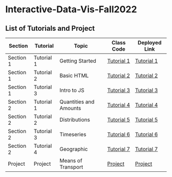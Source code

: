 # Interactive-Data-Vis-Fall2022


## List of Tutorials and Project


| Section | Tutorial | Topic | Class Code | Deployed Link |
| ------ | ------ | ----- | ------ | ----- |
| Section 1 | Tutorial 1 | Getting Started | [Tutorial 1](https://github.com/pdesai97/Interactive-Data-Vis-Fall2022/blob/main/1_1_getting_started) | [Tutorial 1](https://pdesai97.github.io/Interactive-Data-Vis-Fall2022/1_1_getting_started/index.html) 
  | Section 1 | Tutorial 2 | Basic HTML | [Tutorial 2](https://github.com/pdesai97/Interactive-Data-Vis-Fall2022/blob/main/1_2_basic_html) | [Tutorial 2](https://pdesai97.github.io/Interactive-Data-Vis-Fall2022/1_2_basic_html/index.html)
| Section 1 | Tutorial 3 | Intro to JS | [Tutorial 3](https://github.com/pdesai97/Interactive-Data-Vis-Fall2022/blob/main/1_3_intro_to_js) | [Tutorial 3](https://pdesai97.github.io/Interactive-Data-Vis-Fall2022/1_3_intro_to_js/index.html)
| Section 2 | Tutorial 1 | Quantities and Amounts | [Tutorial 4](https://github.com/pdesai97/Interactive-Data-Vis-Fall2022/blob/main/2_1_quantities_and_amounts) | [Tutorial 4](https://pdesai97.github.io/Interactive-Data-Vis-Fall2022/2_1_quantities_and_amounts/index.html)
| Section 2 | Tutorial 2 | Distributions | [Tutorial 5](https://github.com/pdesai97/Interactive-Data-Vis-Fall2022/blob/main/2_2_distributions) | [Tutorial 5](https://pdesai97.github.io/Interactive-Data-Vis-Fall2022/2_2_distributions/index.html)
| Section 2 | Tutorial 3 | Timeseries | [Tutorial 6](https://github.com/pdesai97/Interactive-Data-Vis-Fall2022/blob/main/2_3_time_series) | [Tutorial 6](https://pdesai97.github.io/Interactive-Data-Vis-Fall2022/2_3_time_series/index.html)
| Section 2 | Tutorial 4 | Geographic | [Tutorial 7](https://github.com/pdesai97/Interactive-Data-Vis-Fall2022/blob/main/2_4_geographic) | [Tutorial 7](https://pdesai97.github.io/Interactive-Data-Vis-Fall2022/2_4_geographic/index.html)
| Project | Project | Means of Transport | [Project](https://github.com/pdesai97/Interactive-Data-Vis-Fall2022/tree/main/Project) | [Project](https://pdesai97.github.io/Interactive-Data-Vis-Fall2022/Project/index.html)

